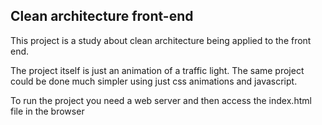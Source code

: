 ## Clean architecture front-end

This project is a study about clean architecture being applied to the front end.

The project itself is just an animation of a traffic light. The same project could be done much simpler using just css  animations and javascript.

To run the project you need a web server and then access the index.html file in the browser
